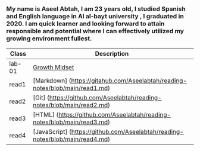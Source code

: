 ### My name is Aseel Abtah, I am 23 years old, I studied Spanish and English language in Al al-bayt university , I graduated in 2020. I am quick learner and looking forward to attain responsible and potential where I can effectively utilized my growing environment fullest.

| Class | Description     |
| ----- | --------------  |
| lab-01| [Growth Midset](lab1.md)|
| read1 |[Markdown] (https://gitahub.com/Aseelabtah/reading-notes/blob/main/read1.md) |
| read2 |[Git] (https://github.com/Aseelabtah/reading-notes/blob/main/read2.md)|
| read3 |[HTML] (https://github.com/Aseelabtah/reading-notes/blob/main/read3.md)|
| read4 |[JavaScript] (https://github.com/Aseelabtah/reading-notes/blob/main/read4.md)|

